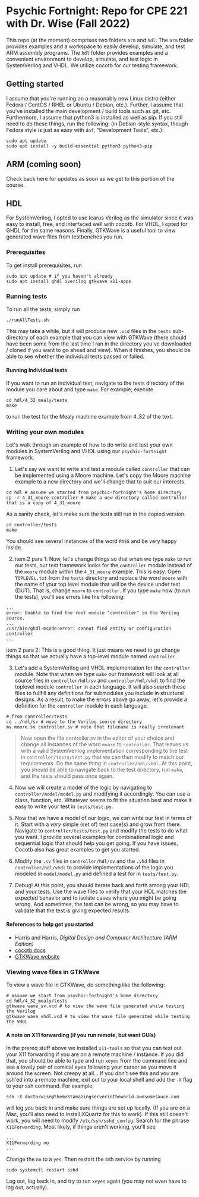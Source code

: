 # Psychic Fortnight: Repo for CPE 221 with Dr. Wise (Fall 2022)

This repo (at the moment) comprises two folders `arm` and `hdl`.
The `arm` folder provides examples and a workspace to easily develop,
simulate, and test ARM assembly programs. The `hdl` folder provides
examples and a convenient environment to develop, simulate, and test
logic in SystemVerilog and VHDL. We utilize cocotb for our testing framework.

## Getting started

I assume that you're running on a reasonably new Linux distro (either
Fedora / CentOS / RHEL or Ubuntu / Debian, etc.). Further, I assume that
you've installed the main development / build tools such as git, etc.
Furthermore, I assume that python3 is installed as well as pip.
If you still need to do these things, run the following: (in Debian-style
syntax, though Fedora style is just as easy with `dnf`, "Development Tools",
etc.):

```
sudo apt update
sudo apt install -y build-essential python3 python3-pip
```

## ARM (coming soon)

Check back here for updates as soon as we get to this portion of the course.

## HDL  

For SystemVerilog, I opted to use Icarus Verilog as the simulator since it 
was easy to install, free, and interfaced well with cocotb. For VHDL, I opted
for GHDL for the same reasons. Finally, GTKWave is a useful tool to view
generated wave files from testbenches you run.

### Prerequisites

To get install prerequisites, run 

```
sudo apt update # if you haven't already
sudo apt install ghdl iverilog gtkwave x11-apps
```

### Running tests

To run all the tests, simply run

```
./runAllTests.sh
```

This may take a while, but it will produce new `.vcd` files in the `tests`
sub-directory of each example that you can view with GTKWave (there should
have been some from the last time I ran in the directory you've downloaded /
cloned if you want to go ahead and view). When it finishes, you should be 
able to see whether the individual tests passed or failed.

#### Running individual tests

If you want to run an individual test, navigate to the tests directory of the
module you care about and type `make`. For example, execute

```
cd hdl/4_32_mealy/tests
make
```

to run the test for the Mealy machine example from 4_32 of the text.

### Writing your own modules

Let's walk through an example of how to do write and test your own modules in
SystemVerilog and VHDL using our `psychic-fortnight` framework. 

1. Let's say we want to write and test a module called `controller` that can be
implemented using a Moore machine. Let's copy the Moore machine example to 
a new directory and we'll change that to suit our interests.

```
cd hdl # assume we started from psychic-fortnight's home directory
cp -r 4_31_moore controller # make a new directory called controller that is a copy of 4_31_moore
```

As a sanity check, let's make sure the tests still run in the copied version.

```
cd controller/tests
make
```

You should see several instances of the word `PASS` and be very happy inside.

2. item 2 para 1: Now, let's change things so that when we type `make` to run our tests,
our test framework looks for the `controller` module instead of the `moore`
module within the `4_31_moore` example. This is easy. Open `TOPLEVEL.txt`
from the `tests` directory and replace the word `moore` with the name of your
top level module that will be the device under test (DUT). That is, change
`moore` to `controller`.
If you type `make` now (to run the tests), you'll see errors like the following:
```
...
error: Unable to find the root module "controller" in the Verilog source.
...
/usr/bin/ghdl-mcode:error: cannot find entity or configuration controller
...
``` 
item 2 para 2: This is a good thing. It just means we need to go change things so that we 
actually have a top-level module named `controller`.

3. Let's add a SystemVerilog and VHDL implementation for the `controller`
module. Note that when we type `make` our framework will look at all source 
files in `controller/hdl/sv` and `controller/hdl/vhdl` to find the toplevel
module `controller` in each language. It will also search these files to 
fullfill any definitions for submodules you include in structural designs.
As a result, to make the errors above go away, let's provide a definition for 
the `controller` module in each language.
```
# from controller/tests
cd ../hdl/sv # move to the Verilog source directory
mv moore.sv controller.sv # note that filename is really irrelevant
```
> Now open the file controller.sv in the editor of your choice and change 
all instances of the word `moore` to `controller`. That leaves us with a
valid SystemVerilog implementation corresponding to the test in
`controller/tests/test.py` that we can then modify to match our requirements.
Do the same thing in `controller/hdl/vhdl`. At this point, you should be 
able to navigate back to the test directory, run `make`, and the tests should
pass once again. 

4. Now we will create a model of the logic by navigating to
`controller/model/model.py` and modifying it accordingly. You can use a class,
function, etc. Whatever seems to fit the situation best and make it easy to 
write your test in `tests/test.py`.

5. Now that we have a model of our logic, we can write our test in terms of it.
Start with a *very* simple (set of) test case(s) and grow from there.
Navigate to `controller/tests/test.py` and modify the tests to do what you want.
I provide several examples for combinational logic and sequential logic that 
should help you get going. If you have issues, Cocotb also has great examples
to get you started.

6. Modify the `.sv` files in `controller/hdl/sv` and the `.vhd` files in
`controller/hdl/vhdl` to provide implementations of the logic you modeled in
`model/model.py` and defined a test for in `tests/test.py`.

7. Debug! At this point, you should iterate back and forth among your HDL
and your tests. Use the wave files to verify that your HDL matches the expected
behavior and to isolate cases where you might be going wrong. And sometimes,
the test can be wrong, so you may have to validate that the test is giving 
expected results.

#### References to help get you started

- Harris and Harris, *Digital Design and Computer Architecture (ARM Edition)*
- [cocotb docs](https://docs.cocotb.org/en/stable/)
- [GTKWave website](https://gtkwave.sourceforge.net/)

### Viewing wave files in GTKWave

To view a wave file in GTKWave, do something like the following:

```
# assume we start from psychic-fortnight's home directory
cd hdl/4_32_mealy/tests
gtkwave wave_sv.vcd # to view the wave file generated while testing the Verilog
gtkwave wave_vhdl.vcd # to view the wave file generated while testing the VHDL
```
#### A note on X11 forwarding (if you run remote, but want GUIs)

In the prereq stuff above we installed `x11-tools` so that you can test out your
X11 forwarding if you are on a remote machine / instance. If you did that,
you should be able to type and run `xeyes` from the command line and see 
a lovely pair of comical eyes following your cursor as you move it around
the screen. Not creepy at all... If you don't see this and you are ssh'ed into
a remote machine, exit out to your local shell and add the `-X` flag to your 
ssh command. For example,

```
ssh -X doctorwise@themostamazingserverintheworld.awesomesauce.com
```

will log you back in and make sure things are set up locally. (If you are on
a Mac, you'll also need to install XQuartz for this to work). If this still
doesn't work, you will need to modify `/etc/ssh/sshd_config`. Search for 
the phrase `X11Forwarding`. Most likely, if things aren't working, you'll see

```
...
X11Forwarding no
...
```

Change the `no` to a `yes`. Then restart the ssh service by running

```
sudo systemctl restart sshd
```

Log out, log back in, and try to run `xeyes` again (you may not even have
to log out, actually).  

